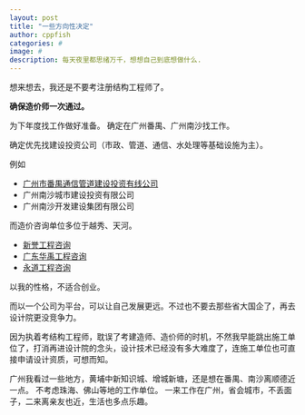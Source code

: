 ```yaml
---
layout: post
title: "一些方向性决定"
author: cppfish
categories: #
image: #
description: 每天夜里都思绪万千，想想自己到底想做什么.
---
```


想来想去，我还是不要考注册结构工程师了。

<strong>确保造价师一次通过。</strong>

为下年度找工作做好准备。
确定在广州番禺、广州南沙找工作。

确定优先找建设投资公司（市政、管道、通信、水处理等基础设施为主）。

例如 
- [广州市番禺通信管道建设投资有线公司](http://pytxgd.com/go-index.html)
- 广州南沙城市建设投资有限公司
- 广州南沙开发建设集团有限公司

而造价咨询单位多位于越秀、天河。

- [新誉工程咨询](http://www.xinyugczx.com/)
- [广东华禹工程咨询](https://www.hyzjs.com/)
- [永道工程咨询](http://agt.cn/)

以我的性格，不适合创业。

而以一个公司为平台，可以让自己发展更远。不过也不要去那些省大国企了，再去设计院更没竞争力。

因为执着考结构工程师，耽误了考建造师、造价师的时机，不然我早能跳出施工单位了，打消再进设计院的念头，设计技术已经没有多大难度了，连施工单位也可直接申请设计资质，可想而知。

广州我看过一些地方，黄埔中新知识城、增城新塘，还是想在番禺、南沙离顺德近一点。
不考虑珠海、佛山等地的工作单位。
一来工作在广州，省会城市，不丢面子，二来离亲友也近，生活也多点乐趣。

